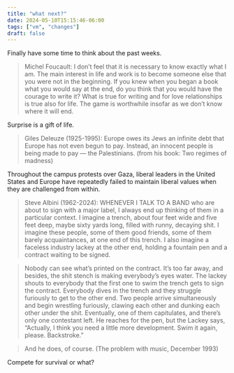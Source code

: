 ```yaml
---
title: "what next?"
date: 2024-05-10T15:15:46-06:00
tags: ["vm", "changes"]
draft: false
---
```


Finally have some time to think about the past weeks.

> Michel Foucault: I don’t feel that it is necessary to know exactly what I am. The main interest in life and work is to become someone else that you were not in the beginning. If you knew when you began a book what you would say at the end, do you think that you would have the courage to write it? What is true for writing and for love relationships is true also for life. The game is worthwhile insofar as we don’t know where it will end.

Surprise is a gift of life.

> Giles Deleuze (1925-1995): Europe owes its Jews an infinite debt that Europe has not even begun to pay. Instead, an innocent people is being made to pay — the Palestinians. (from his book: Two regimes of madness)

Throughout the campus protests over Gaza, liberal leaders in the United States and Europe have repeatedly failed to maintain liberal values when they are challenged from within.

> Steve Albini (1962-2024): WHENEVER I TALK TO A BAND who are about to sign with a major label, I always end up thinking of them in a particular context. I imagine a trench, about four feet wide and five feet deep, maybe sixty yards long, filled with runny, decaying shit. I imagine these people, some of them good friends, some of them barely acquaintances, at one end of this trench. I also imagine a faceless industry lackey at the other end, holding a fountain pen and a contract waiting to be signed.

> Nobody can see what’s printed on the contract. It’s too far away, and besides, the shit stench is making everybody’s eyes water. The lackey shouts to everybody that the first one to swim the trench gets to sign the contract. Everybody dives in the trench and they struggle furiously to get to the other end. Two people arrive simultaneously and begin wrestling furiously, clawing each other and dunking each other under the shit. Eventually, one of them capitulates, and there’s only one contestant left. He reaches for the pen, but the Lackey says, “Actually, I think you need a little more development. Swim it again, please. Backstroke.”

> And he does, of course. (The problem with music, December 1993)

Compete for survival or what?

